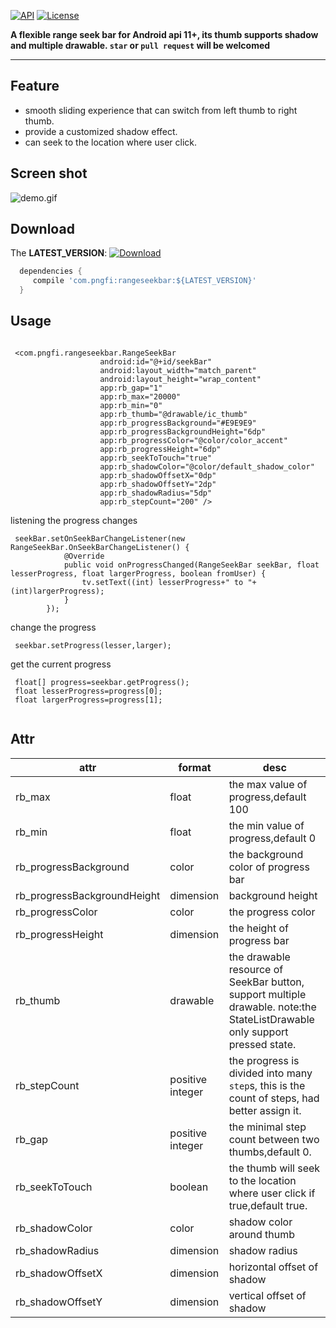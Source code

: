 [![API](https://img.shields.io/badge/API-11%2B-blue.svg?style=flat)](https://android-arsenal.com/api?level=9)
[![License](http://img.shields.io/badge/License-Apache%202.0-brightgreen.svg?style=flat)](https://opensource.org/licenses/Apache-2.0)

**A flexible range seek bar for Android api 11+,  its thumb supports shadow and multiple drawable.
`star` or `pull request` will be welcomed**
****

## Feature
- smooth sliding experience that can switch from left thumb to right thumb.
- provide a customized shadow effect.
- can seek to the location where user click.

## Screen shot
![demo.gif](https://github.com/pngfi/RangeSeekBar/blob/master/gif/demo.gif)

## Download
The **LATEST_VERSION**: [![Download](https://api.bintray.com/packages/pngfi/maven/rangeseekbar/images/download.svg)](https://bintray.com/pngfi/maven/rangeseekbar/_latestVersion)
```groovy
  dependencies {
     compile 'com.pngfi:rangeseekbar:${LATEST_VERSION}'
  }
```
## Usage
```

 <com.pngfi.rangeseekbar.RangeSeekBar
                    android:id="@+id/seekBar"
                    android:layout_width="match_parent"
                    android:layout_height="wrap_content"
                    app:rb_gap="1"
                    app:rb_max="20000"
                    app:rb_min="0"
                    app:rb_thumb="@drawable/ic_thumb"
                    app:rb_progressBackground="#E9E9E9"
                    app:rb_progressBackgroundHeight="6dp"
                    app:rb_progressColor="@color/color_accent"
                    app:rb_progressHeight="6dp"
                    app:rb_seekToTouch="true"
                    app:rb_shadowColor="@color/default_shadow_color"
                    app:rb_shadowOffsetX="0dp"
                    app:rb_shadowOffsetY="2dp"
                    app:rb_shadowRadius="5dp"
                    app:rb_stepCount="200" />

```

listening the progress changes
```
 seekBar.setOnSeekBarChangeListener(new RangeSeekBar.OnSeekBarChangeListener() {
            @Override
            public void onProgressChanged(RangeSeekBar seekBar, float lesserProgress, float largerProgress, boolean fromUser) {
                tv.setText((int) lesserProgress+" to "+(int)largerProgress);
            }
        });
```

change the progress
```
 seekbar.setProgress(lesser,larger);
```
get the current progress
```
 float[] progress=seekbar.getProgress();
 float lesserProgress=progress[0];
 float largerProgress=progress[1];
 
```
## Attr
 attr | format | desc
  -------- | ---|---
  rb_max|float|the max value of progress,default 100
  rb_min|float|the min value of progress,default 0
  rb_progressBackground|color|the background color of progress bar
  rb_progressBackgroundHeight|dimension|background height
  rb_progressColor|color|the progress color
  rb_progressHeight|dimension|the height of progress bar
  rb_thumb|drawable|the drawable resource of SeekBar button, support multiple drawable. note:the StateListDrawable only support pressed state.
  rb_stepCount|positive integer|the progress is divided into many `step`s, this is the count of steps, had better assign it.
  rb_gap|positive integer|the minimal step count between two thumbs,default 0.
  rb_seekToTouch|boolean|the thumb will seek to the location where user click if true,default true.
  rb_shadowColor|color|shadow color around thumb
  rb_shadowRadius|dimension|shadow radius
  rb_shadowOffsetX|dimension|horizontal offset of shadow
  rb_shadowOffsetY|dimension|vertical offset  of shadow

